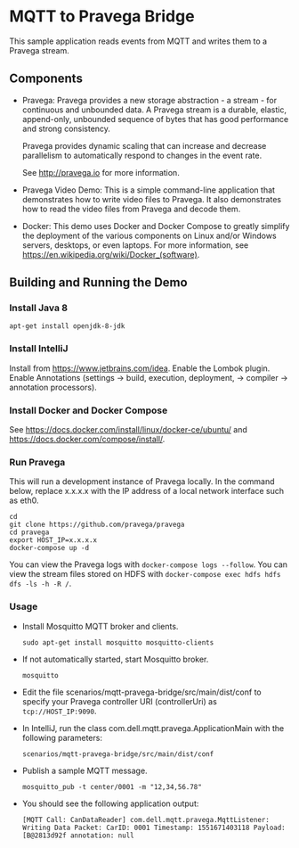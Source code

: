 # MQTT to Pravega Bridge

This sample application reads events from MQTT and writes them to a Pravega stream.

## Components

- Pravega: Pravega provides a new storage abstraction - a stream - for continuous and unbounded data.
  A Pravega stream is a durable, elastic, append-only, unbounded sequence of bytes that has good performance and strong consistency.

  Pravega provides dynamic scaling that can increase and decrease parallelism to automatically respond
  to changes in the event rate.

  See <http://pravega.io> for more information.

- Pravega Video Demo: This is a simple command-line application that demonstrates how to write video files to Pravega.
  It also demonstrates how to read the video files from Pravega and decode them.

- Docker: This demo uses Docker and Docker Compose to greatly simplify the deployment of the various
  components on Linux and/or Windows servers, desktops, or even laptops.
  For more information, see <https://en.wikipedia.org/wiki/Docker_(software)>.

## Building and Running the Demo

### Install Java 8

```
apt-get install openjdk-8-jdk
```

### Install IntelliJ

Install from <https://www.jetbrains.com/idea>.
Enable the Lombok plugin.
Enable Annotations (settings -> build, execution, deployment, -> compiler -> annotation processors).

### Install Docker and Docker Compose

See <https://docs.docker.com/install/linux/docker-ce/ubuntu/>
and <https://docs.docker.com/compose/install/>.

### Run Pravega

This will run a development instance of Pravega locally.
In the command below, replace x.x.x.x with the IP address of a local network interface such as eth0.

```
cd
git clone https://github.com/pravega/pravega
cd pravega
export HOST_IP=x.x.x.x
docker-compose up -d
```

You can view the Pravega logs with `docker-compose logs --follow`.
You can view the stream files stored on HDFS with `docker-compose exec hdfs hdfs dfs -ls -h -R /`.

### Usage

- Install Mosquitto MQTT broker and clients.
  ```
  sudo apt-get install mosquitto mosquitto-clients
  ```

- If not automatically started, start Mosquitto broker.
  ```
  mosquitto
  ```

- Edit the file scenarios/mqtt-pravega-bridge/src/main/dist/conf
  to specify your Pravega controller URI (controllerUri) as
  `tcp://HOST_IP:9090`.

- In IntelliJ, run the class com.dell.mqtt.pravega.ApplicationMain with the following parameters:
  ```
  scenarios/mqtt-pravega-bridge/src/main/dist/conf
  ```

- Publish a sample MQTT message.
  ```
  mosquitto_pub -t center/0001 -m "12,34,56.78"
  ```

- You should see the following application output:
  ```
  [MQTT Call: CanDataReader] com.dell.mqtt.pravega.MqttListener: Writing Data Packet: CarID: 0001 Timestamp: 1551671403118 Payload: [B@2813d92f annotation: null
  ```
